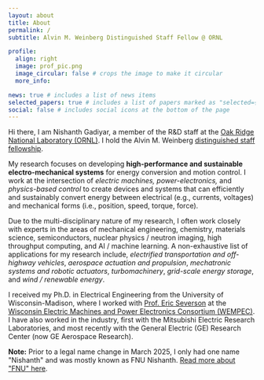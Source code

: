 ```yaml
---
layout: about
title: About
permalink: /
subtitle: Alvin M. Weinberg Distinguished Staff Fellow @ ORNL

profile:
  align: right
  image: prof_pic.png
  image_circular: false # crops the image to make it circular
  more_info:

news: true # includes a list of news items
selected_papers: true # includes a list of papers marked as "selected={true}"
social: false # includes social icons at the bottom of the page
---
```


Hi there, I am Nishanth Gadiyar, a member of the R&D staff at the [Oak Ridge National Laboratory (ORNL)](https://www.ornl.gov/staff-profile/fnu-nishanth). I hold the Alvin M. Weinberg [distinguished staff fellowship](https://www.ornl.gov/careers/distinguished-fellowships).

My research focuses on developing **high-performance and sustainable electro-mechanical systems** for energy conversion and motion control. I work at the intersection of *electric machines, power-electronics,* and *physics-based control*
to create devices and systems that can efficiently and sustainably convert energy between electrical (e.g., currents, voltages) and mechanical forms (i.e., position, speed, torque, force).

Due to the multi-disciplinary nature of my research, I often work closely with experts in the areas of mechanical engineering, chemistry, materials science, semiconductors, nuclear physics / neutron imaging, high throughput computing, and AI / machine learning.
A non-exhaustive list of applications for my research include, *electrified transportation and off-highway vehicles*, *aerospace actuation and propulsion*, *mechatronic systems and robotic actuators*, *turbomachinery*, *grid-scale energy storage*, and *wind / renewable energy*.

I received my Ph.D. in Electrical Engineering from the University of Wisconsin-Madison, where I worked with [Prof. Eric Severson](https://elev.umn.edu/) at the [Wisconsin Electric Machines and Power Electronics Consortium (WEMPEC)](https://wempec.wisc.edu/). 
I have also worked in the industry, first with the Mitsubishi Electric Research Laboratories, and most recently with the General Electric (GE) Research Center (now GE Aerospace Research).

**Note:** Prior to a legal name change in March 2025, I only had one name "Nishanth" and was mostly known as FNU Nishanth. [Read more about "FNU" here](https://viveksinghblog.medium.com/change-my-name-remove-fnu-9bb5687e44c). 

